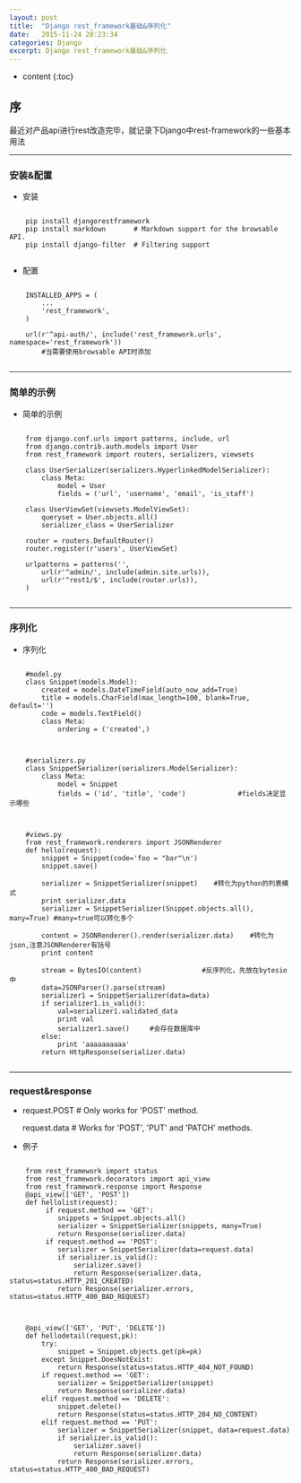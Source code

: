 ```yaml
---
layout: post
title:  "Django rest_framework基础&序列化"
date:   2015-11-24 20:23:34
categories: Django
excerpt: Django rest_framework基础&序列化
---
```


* content
{:toc}


## 序

最近对产品api进行rest改造完毕，就记录下Django中rest-framework的一些基本用法

---

### 安装&配置

 * 安装
 <pre><code>
    pip install djangorestframework
    pip install markdown       # Markdown support for the browsable API.
    pip install django-filter  # Filtering support
 </code></pre>

 * 配置
 <pre><code>
    INSTALLED_APPS = (
        ...
        'rest_framework',
    )

    url(r'^api-auth/', include('rest_framework.urls', namespace='rest_framework'))
        #当需要使用browsable API时添加
 </code></pre>

---

### 简单的示例

 * 简单的示例
 <pre><code>
    from django.conf.urls import patterns, include, url
    from django.contrib.auth.models import User
    from rest_framework import routers, serializers, viewsets

    class UserSerializer(serializers.HyperlinkedModelSerializer):
        class Meta:
            model = User
            fields = ('url', 'username', 'email', 'is_staff')

    class UserViewSet(viewsets.ModelViewSet):
        queryset = User.objects.all()
        serializer_class = UserSerializer

    router = routers.DefaultRouter()
    router.register(r'users', UserViewSet)

    urlpatterns = patterns('',
        url(r'^admin/', include(admin.site.urls)),
        url(r'^rest1/$', include(router.urls)),
    )
 </code></pre>

---

### 序列化

 * 序列化
 <pre><code>
    #model.py
    class Snippet(models.Model):
        created = models.DateTimeField(auto_now_add=True)
        title = models.CharField(max_length=100, blank=True, default='')
        code = models.TextField()
        class Meta:
            ordering = ('created',)
 </code></pre>
 <pre><code>
    #serializers.py
    class SnippetSerializer(serializers.ModelSerializer):
        class Meta:
            model = Snippet
            fields = ('id', 'title', 'code')             #fields决定显示哪些
 </code></pre>
 <pre><code>
    #views.py
    from rest_framework.renderers import JSONRenderer
    def hello(request):
        snippet = Snippet(code='foo = "bar"\n')
        snippet.save()

        serializer = SnippetSerializer(snippet)    #转化为python的列表模式
        print serializer.data
        serializer = SnippetSerializer(Snippet.objects.all(), many=True) #many=true可以转化多个

        content = JSONRenderer().render(serializer.data)    #转化为json,注意JSONRenderer有括号
        print content

        stream = BytesIO(content)               #反序列化，先放在bytesio中
        data=JSONParser().parse(stream)
        serializer1 = SnippetSerializer(data=data)
        if serializer1.is_valid():
            val=serializer1.validated_data
            print val
            serializer1.save()     #会存在数据库中
        else:
            print 'aaaaaaaaaa'
        return HttpResponse(serializer.data)
 </code></pre>


---

### request&response

 *  request.POST  # Only works for 'POST' method.

    request.data  # Works for 'POST', 'PUT' and 'PATCH' methods.

 * 例子
 <pre><code>
    from rest_framework import status
    from rest_framework.decorators import api_view
    from rest_framework.response import Response
    @api_view(['GET', 'POST'])
    def hellolist(request):
         if request.method == 'GET':
            snippets = Snippet.objects.all()
            serializer = SnippetSerializer(snippets, many=True)
            return Response(serializer.data)
         if request.method == 'POST':
            serializer = SnippetSerializer(data=request.data)
            if serializer.is_valid():
                serializer.save()
                return Response(serializer.data, status=status.HTTP_201_CREATED)
            return Response(serializer.errors, status=status.HTTP_400_BAD_REQUEST)
 </code></pre>

 <pre><code>
    @api_view(['GET', 'PUT', 'DELETE'])
    def hellodetail(request,pk):
        try:
            snippet = Snippet.objects.get(pk=pk)
        except Snippet.DoesNotExist:
            return Response(status=status.HTTP_404_NOT_FOUND)
        if request.method == 'GET':
            serializer = SnippetSerializer(snippet)
            return Response(serializer.data)
        elif request.method == 'DELETE':
            snippet.delete()
            return Response(status=status.HTTP_204_NO_CONTENT)
        elif request.method == 'PUT':
            serializer = SnippetSerializer(snippet, data=request.data)
            if serializer.is_valid():
                serializer.save()
                return Response(serializer.data)
            return Response(serializer.errors, status=status.HTTP_400_BAD_REQUEST)
 </code></pre>